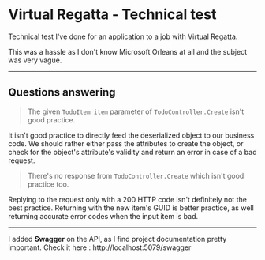 # Virtual Regatta - Technical test

Technical test I've done for an application to a job with Virtual Regatta.

This was a hassle as I don't know Microsoft Orleans at all and the subject was very vague.

-----

## Questions answering

> The given `TodoItem item` parameter of `TodoController.Create` isn't good practice.

It isn't good practice to directly feed the deserialized object to our business code. We should rather either pass the attributes to create the object, or check for the object's attribute's validity and return an error in case of a bad request.

> There's no response from `TodoController.Create` which isn't good practice too.

Replying to the request only with a 200 HTTP code isn't definitely not the best practice. Returning with the new item's GUID is better practice, as well returning accurate error codes when the input item is bad.

-----

I added **Swagger** on the API, as I find project documentation pretty important.
Check it here : http://localhost:5079/swagger
